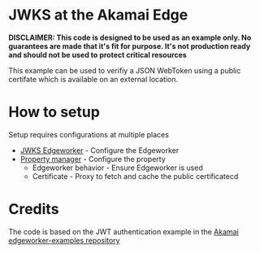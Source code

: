 # JWKS at the Akamai Edge

**DISCLAIMER: This code is designed to be used as an example only. No guarantees are made that it's fit for purpose. It's not production ready and should not be used to protect critical resources**

This example can be used to verifiy a JSON WebToken using a public certifate which is available on an external location.

# How to setup
Setup requires configurations at multiple places
- [JWKS Edgeworker](edgeworker.md) - Configure the Edgeworker
- [Property manager](propertymanager.md) - Configure the property
  - Edgeworker behavior - Ensure Edgeworker is used
  - Certificate - Proxy to fetch and cache the public certificatecd

# Credits
The code is based on the JWT authentication example in the [Akamai edgeworker-examples repository](https://github.com/akamai/edgeworkers-examples/tree/master/edgecompute/examples/authentication/jwt)